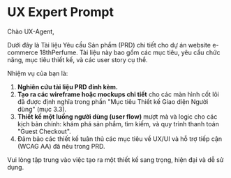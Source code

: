 # UX Expert Prompt
Chào UX-Agent,

Dưới đây là Tài liệu Yêu cầu Sản phẩm (PRD) chi tiết cho dự án website e-commerce 18thPerfume. Tài liệu này bao gồm các mục tiêu, yêu cầu chức năng, mục tiêu thiết kế, và các user story cụ thể.

Nhiệm vụ của bạn là:
1.  **Nghiên cứu tài liệu PRD đính kèm.**
2.  **Tạo ra các wireframe hoặc mockups chi tiết** cho các màn hình cốt lõi đã được định nghĩa trong phần "Mục tiêu Thiết kế Giao diện Người dùng" (mục 3.3).
3.  **Thiết kế một luồng người dùng (user flow)** mượt mà và logic cho các kịch bản chính: khám phá sản phẩm, tìm kiếm, và quy trình thanh toán "Guest Checkout".
4.  Đảm bảo các thiết kế tuân thủ các mục tiêu về UX/UI và hỗ trợ tiếp cận (WCAG AA) đã nêu trong PRD.

Vui lòng tập trung vào việc tạo ra một thiết kế sang trọng, hiện đại và dễ sử dụng.
